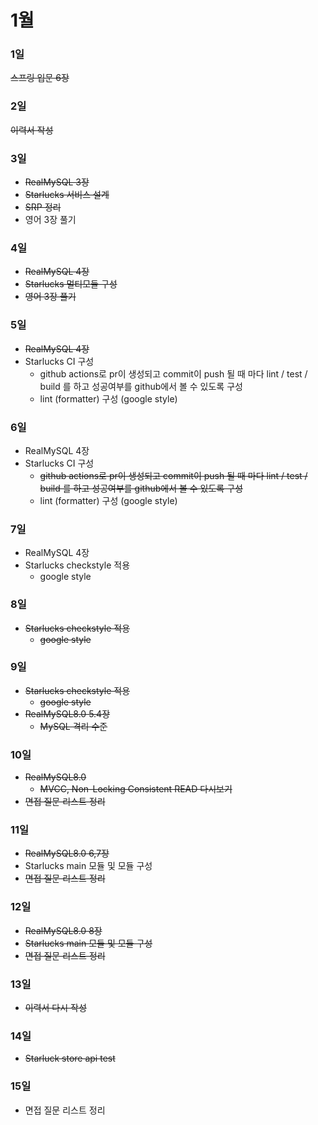 # 1월

### 1일
~~스프링 입문 6장~~

### 2일
~~이력서 작성~~

### 3일
- ~~RealMySQL 3장~~
- ~~Starlucks 서비스 설계~~
- ~~SRP 정리~~
- 영어 3장 풀기

### 4일
- ~~RealMySQL 4장~~
- ~~Starlucks 멀티모듈 구성~~
- ~~영어 3장 풀기~~

### 5일
- ~~RealMySQL 4장~~
- Starlucks CI 구성
  - github actions로 pr이 생성되고 commit이 push 될 때 마다 lint / test / build 를 하고 성공여부를 github에서 볼 수 있도록 구성
  - lint (formatter) 구성 (google style)

### 6일
- RealMySQL 4장
- Starlucks CI 구성
  - ~~github actions로 pr이 생성되고 commit이 push 될 때 마다 lint / test / build 를 하고 성공여부를 github에서 볼 수 있도록 구성~~
  - lint (formatter) 구성 (google style)

### 7일
- RealMySQL 4장
- Starlucks checkstyle 적용
  - google style

### 8일
- ~~Starlucks checkstyle 적용~~
  - ~~google style~~

### 9일
- ~~Starlucks checkstyle 적용~~
  - ~~google style~~
- ~~RealMySQL8.0 5.4장~~
  - ~~MySQL 격리 수준~~

### 10일
- ~~RealMySQL8.0~~ 
  - ~~MVCC, Non-Locking Consistent READ 다시보기~~
- ~~면접 질문 리스트 정리~~

### 11일
- ~~RealMySQL8.0 6,7장~~
- Starlucks main 모듈 및 모듈 구성
- ~~면접 질문 리스트 정리~~

### 12일
- ~~RealMySQL8.0 8장~~
- ~~Starlucks main 모듈 및 모듈 구성~~
- ~~면접 질문 리스트 정리~~

### 13일
- ~~이력서 다시 작성~~

### 14일
- ~~Starluck store api test~~

### 15일
- 면접 질문 리스트 정리